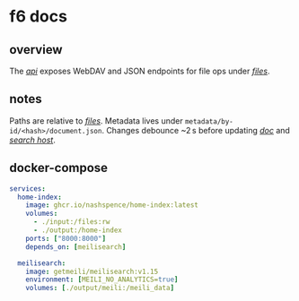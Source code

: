 # f6 docs

## overview
The [*api*](../glossary.md#api) exposes WebDAV and JSON endpoints for file ops under [*files*](../glossary.md#files).

## notes
Paths are relative to [*files*](../glossary.md#files).
Metadata lives under `metadata/by-id/<hash>/document.json`.
Changes debounce ~2 s before updating [*doc*](../glossary.md#doc) and [*search host*](../glossary.md#search-host).

## docker-compose
```yaml
services:
  home-index:
    image: ghcr.io/nashspence/home-index:latest
    volumes:
      - ./input:/files:rw
      - ./output:/home-index
    ports: ["8000:8000"]
    depends_on: [meilisearch]

  meilisearch:
    image: getmeili/meilisearch:v1.15
    environment: [MEILI_NO_ANALYTICS=true]
    volumes: [./output/meili:/meili_data]
```
